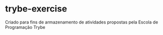 # trybe-exercise
Criado para fins de armazenamento de atividades propostas pela Escola de Programação Trybe 
